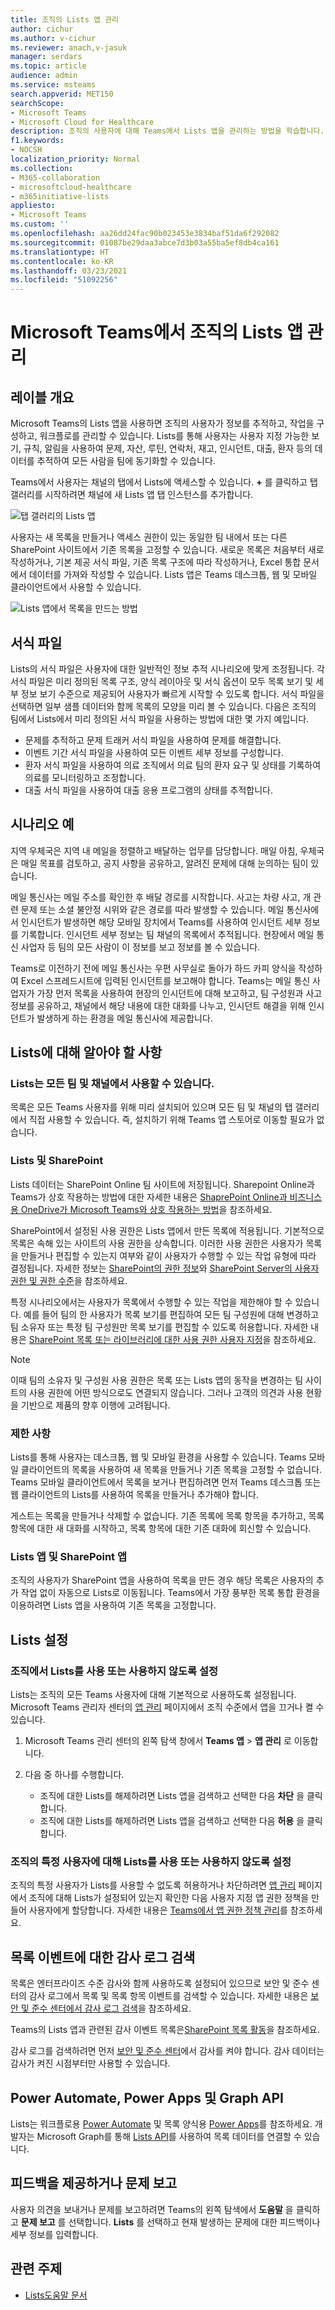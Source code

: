 ```yaml
---
title: 조직의 Lists 앱 관리
author: cichur
ms.author: v-cichur
ms.reviewer: anach,v-jasuk
manager: serdars
ms.topic: article
audience: admin
ms.service: msteams
search.appverid: MET150
searchScope:
- Microsoft Teams
- Microsoft Cloud for Healthcare
description: 조직의 사용자에 대해 Teams에서 Lists 앱을 관리하는 방법을 학습합니다.
f1.keywords:
- NOCSH
localization_priority: Normal
ms.collection:
- M365-collaboration
- microsoftcloud-healthcare
- m365initiative-lists
appliesto:
- Microsoft Teams
ms.custom: ''
ms.openlocfilehash: aa26dd24fac90b023453e3834baf51da6f292082
ms.sourcegitcommit: 01087be29daa3abce7d3b03a55ba5ef8db4ca161
ms.translationtype: HT
ms.contentlocale: ko-KR
ms.lasthandoff: 03/23/2021
ms.locfileid: "51092256"
---
```

# <a name="manage-the-lists-app-for-your-organization-in-microsoft-teams"></a>Microsoft Teams에서 조직의 Lists 앱 관리

## <a name="overview-of-lists"></a>레이블 개요

Microsoft Teams의 Lists 앱을 사용하면 조직의 사용자가 정보를 추적하고, 작업을 구성하고, 워크플로를 관리할 수 있습니다. Lists를 통해 사용자는 사용자 지정 가능한 보기, 규칙, 알림을 사용하여 문제, 자산, 루틴, 연락처, 재고, 인시던트, 대출, 환자 등의 데이터를 추적하여 모든 사람을 팀에 동기화할 수 있습니다.

Teams에서 사용자는 채널의 탭에서 Lists에 액세스할 수 있습니다. **+** 를 클릭하고 탭 갤러리를 시작하려면 채널에 새 Lists 앱 탭 인스턴스를 추가합니다.

![탭 갤러리의 Lists 앱](media/lists-tab.png)

사용자는 새 목록을 만들거나 액세스 권한이 있는 동일한 팀 내에서 또는 다른 SharePoint 사이트에서 기존 목록을 고정할 수 있습니다. 새로운 목록은 처음부터 새로 작성하거나, 기본 제공 서식 파일, 기존 목록 구조에 따라 작성하거나, Excel 통합 문서에서 데이터를 가져와 작성할 수 있습니다. Lists 앱은 Teams 데스크톱, 웹 및 모바일 클라이언트에서 사용할 수 있습니다.

![Lists 앱에서 목록을 만드는 방법](media/lists-create-list.png)

## <a name="templates"></a>서식 파일

Lists의 서식 파일은 사용자에 대한 일반적인 정보 추적 시나리오에 맞게 조정됩니다. 각 서식 파일은 미리 정의된 목록 구조, 양식 레이아웃 및 서식 옵션이 모두 목록 보기 및 세부 정보 보기 수준으로 제공되어 사용자가 빠르게 시작할 수 있도록 합니다. 서식 파일을 선택하면 일부 샘플 데이터와 함께 목록의 모양을 미리 볼 수 있습니다. 다음은 조직의 팀에서 Lists에서 미리 정의된 서식 파일을 사용하는 방법에 대한 몇 가지 예입니다.

- 문제를 추적하고 문제 트래커 서식 파일을 사용하여 문제를 해결합니다.
- 이벤트 기간 서식 파일을 사용하여 모든 이벤트 세부 정보를 구성합니다.
- 환자 서식 파일을 사용하여 의료 조직에서 의료 팀의 환자 요구 및 상태를 기록하여 의료를 모니터링하고 조정합니다.
- 대출 서식 파일을 사용하여 대출 응용 프로그램의 상태를 추적합니다.

## <a name="example-scenario"></a>시나리오 예

지역 우체국은 지역 내 메일을 정렬하고 배달하는 업무를 담당합니다. 매일 아침, 우체국은 매일 목표를 검토하고, 공지 사항을 공유하고, 알려진 문제에 대해 눈의하는 팀이 있습니다.

메일 통신사는 메일 주소를 확인한 후 배달 경로를 시작합니다. 사고는 차량 사고, 개 관련 문제 또는 소셜 불안정 시위와 같은 경로를 따라 발생할 수 있습니다. 메일 통신사에서 인시던트가 발생하면 해당 모바일 장치에서 Teams를 사용하여 인시던트 세부 정보를 기록합니다. 인시던트 세부 정보는 팀 채널의 목록에서 추적됩니다. 현장에서 메일 통신 사업자 등 팀의 모든 사람이 이 정보를 보고 정보를 볼 수 있습니다.

Teams로 이전하기 전에 메일 통신사는 우편 사무실로 돌아가 하드 카피 양식을 작성하여 Excel 스프레드시트에 입력된 인시던트를 보고해야 합니다. Teams는 메일 통신 사업자가 가장 먼저 목록을 사용하여 현장의 인시던트에 대해 보고하고, 팀 구성원과 사고 정보를 공유하고, 채널에서 해당 내용에 대한 대화를 나누고, 인시던트 해결을 위해 인시던트가 발생하게 하는 환경을 메일 통신사에 제공합니다.

## <a name="what-you-need-to-know-about-lists"></a>Lists에 대해 알아야 할 사항

### <a name="lists-is-available-in-every-team-and-channel"></a>Lists는 모든 팀 및 채널에서 사용할 수 있습니다.

목록은 모든 Teams 사용자를 위해 미리 설치되어 있으며 모든 팀 및 채널의 탭 갤러리에서 직접 사용할 수 있습니다. 즉, 설치하기 위해 Teams 앱 스토어로 이동할 필요가 없습니다.

### <a name="lists-and-sharepoint"></a>Lists 및 SharePoint

Lists 데이터는 SharePoint Online 팀 사이트에 저장됩니다. Sharepoint Online과 Teams가 상호 작용하는 방법에 대한 자세한 내용은 [ShaprePoint Online과 비즈니스용 OneDrive가 Microsoft Teams와 상호 작용하는 방법](SharePoint-OneDrive-interact.md)을 참조하세요.

SharePoint에서 설정된 사용 권한은 Lists 앱에서 만든 목록에 적용됩니다. 기본적으로 목록은 속해 있는 사이트의 사용 권한을 상속합니다. 이러한 사용 권한은 사용자가 목록을 만들거나 편집할 수 있는지 여부와 같이 사용자가 수행할 수 있는 작업 유형에 따라 결정됩니다. 자세한 정보는 [SharePoint의 권한 정보](/sharepoint/understanding-permission-levels)와 [SharePoint Server의 사용자 권한 및 권한 수준](/sharepoint/sites/user-permissions-and-permission-levels)을 참조하세요.

특정 시나리오에서는 사용자가 목록에서 수행할 수 있는 작업을 제한해야 할 수 있습니다. 예를 들어 팀의 한 사용자가 목록 보기를 편집하여 모든 팀 구성원에 대해 변경하고 팀 소유자 또는 특정 팀 구성원만 목록 보기를 편집할 수 있도록 허용합니다. 자세한 내용은 [SharePoint 목록 또는 라이브러리에 대한 사용 권한 사용자 지정](https://support.microsoft.com/office/customize-permissions-for-a-sharepoint-list-or-library-02d770f3-59eb-4910-a608-5f84cc297782#ID0EAACAAA=Online,_2019,_2016,_2013)을 참조하세요.

> [!NOTE]
> 이때 팀의 소유자 및 구성원 사용 권한은 목록 또는 Lists 앱의 동작을 변경하는 팀 사이트의 사용 권한에 어떤 방식으로도 연결되지 않습니다. 그러나 고객의 의견과 사용 현황을 기반으로 제품의 향후 이행에 고려됩니다.  

### <a name="limitations"></a>제한 사항

Lists를 통해 사용자는 데스크톱, 웹 및 모바일 환경을 사용할 수 있습니다. Teams 모바일 클라이언트의 목록을 사용하여 새 목록을 만들거나 기존 목록을 고정할 수 없습니다. Teams 모바일 클라이언트에서 목록을 보거나 편집하려면 먼저 Teams 데스크톱 또는 웹 클라이언트의 Lists를 사용하여 목록을 만들거나 추가해야 합니다.

게스트는 목록을 만들거나 삭제할 수 없습니다. 기존 목록에 목록 항목을 추가하고, 목록 항목에 대한 새 대화를 시작하고, 목록 항목에 대한 기존 대화에 회신할 수 있습니다.

### <a name="lists-and-the-sharepoint-app"></a>Lists 앱 및 SharePoint 앱

조직의 사용자가 SharePoint 앱을 사용하여 목록을 만든 경우 해당 목록은 사용자의 추가 작업 없이 자동으로 Lists로 이동됩니다. Teams에서 가장 풍부한 목록 통합 환경을 이용하려면 Lists 앱을 사용하여 기존 목록을 고정합니다.

## <a name="set-up-lists"></a>Lists 설정

### <a name="enable-or-disable-lists-in-your-organization"></a>조직에서 Lists를 사용 또는 사용하지 않도록 설정

Lists는 조직의 모든 Teams 사용자에 대해 기본적으로 사용하도록 설정됩니다. Microsoft Teams 관리자 센터의 [앱 관리](manage-apps.md) 페이지에서 조직 수준에서 앱을 끄거나 켤 수 있습니다.

1. Microsoft Teams 관리 센터의 왼쪽 탐색 창에서 **Teams 앱** > **앱 관리** 로 이동합니다.
2. 다음 중 하나를 수행합니다.

    - 조직에 대한 Lists를 해제하려면 Lists 앱을 검색하고 선택한 다음 **차단** 을 클릭합니다.
    - 조직에 대한 Lists를 해제하려면 Lists 앱을 검색하고 선택한 다음 **허용** 을 클릭합니다.

### <a name="enable-or-disable-lists-for-specific-users-in-your-organization"></a>조직의 특정 사용자에 대해 Lists를 사용 또는 사용하지 않도록 설정

조직의 특정 사용자가 Lists를 사용할 수 없도록 허용하거나 차단하려면 [앱 관리](manage-apps.md) 페이지에서 조직에 대해 Lists가 설정되어 있는지 확인한 다음 사용자 지정 앱 권한 정책을 만들어 사용자에게 할당합니다. 자세한 내용은 [Teams에서 앱 권한 정책 관리](teams-app-permission-policies.md)를 참조하세요.

## <a name="search-the-audit-log-for-list-events"></a>목록 이벤트에 대한 감사 로그 검색

목록은 엔터프라이즈 수준 감사와 함께 사용하도록 설정되어 있으므로 보안 및 준수 센터의 감사 로그에서 목록 및 목록 항목 이벤트를 검색할 수 있습니다. 자세한 내용은 [보안 및 준수 센터에서 감사 로그 검색](/microsoft-365/compliance/search-the-audit-log-in-security-and-compliance)을 참조하세요.

Teams의 Lists 앱과 관련된 감사 이벤트 목록은[SharePoint 목록 활동](/microsoft-365/compliance/search-the-audit-log-in-security-and-compliance#sharepoint-list-activities)을 참조하세요.

감사 로그를 검색하려면 먼저 [보안 및 준수 센터](https://protection.office.com)에서 감사를 켜야 합니다. 감사 데이터는 감사가 켜진 시점부터만 사용할 수 있습니다.

## <a name="power-automate-power-apps-and-graph-api"></a>Power Automate, Power Apps 및 Graph API

Lists는 워크플로용 [Power Automate](/power-automate/flow-types) 및 목록 양식용 [Power Apps](/powerapps/maker/canvas-apps/customize-list-form)를 참조하세요. 개발자는 Microsoft Graph를 통해 [Lists API](/sharepoint/dev/sp-add-ins/working-with-lists-and-list-items-with-rest)를 사용하여 목록 데이터를 연결할 수 있습니다.

## <a name="give-feedback-or-report-an-issue"></a>피드백을 제공하거나 문제 보고
  
사용자 의견을 보내거나 문제를 보고하려면 Teams의 왼쪽 탐색에서 **도움말** 을 클릭하고 **문제 보고** 를 선택합니다. **Lists** 를 선택하고 현재 발생하는 문제에 대한 피드백이나 세부 정보를 입력합니다.

## <a name="related-topics"></a>관련 주제

- [Lists도움말 문서](https://support.microsoft.com/office/apps-and-services-cc1fba57-9900-4634-8306-2360a40c665b#PickTab=Lists)